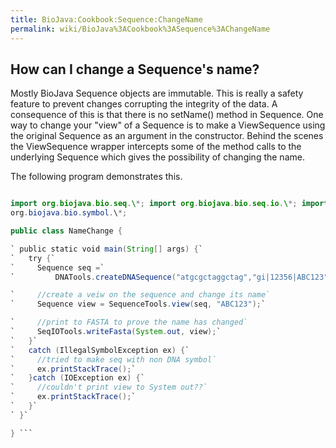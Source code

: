 ```yaml
---
title: BioJava:Cookbook:Sequence:ChangeName
permalink: wiki/BioJava%3ACookbook%3ASequence%3AChangeName
---
```


How can I change a Sequence's name?
-----------------------------------

Mostly BioJava Sequence objects are immutable. This is really a safety
feature to prevent changes corrupting the integrity of the data. A
consequence of this is that there is no setName() method in Sequence.
One way to change your "view" of a Sequence is to make a ViewSequence
using the original Sequence as an argument in the constructor. Behind
the scenes the ViewSequence wrapper intercepts some of the method calls
to the underlying Sequence which gives the possibility of changing the
name.

The following program demonstrates this.

```java import java.io.\*;

import org.biojava.bio.seq.\*; import org.biojava.bio.seq.io.\*; import
org.biojava.bio.symbol.\*;

public class NameChange {

` public static void main(String[] args) {`  
`   try {`  
`     Sequence seq =`  
`         DNATools.createDNASequence("atgcgctaggctag","gi|12356|ABC123");`

`     //create a veiw on the sequence and change its name`  
`     Sequence view = SequenceTools.view(seq, "ABC123");`

`     //print to FASTA to prove the name has changed`  
`     SeqIOTools.writeFasta(System.out, view);`  
`   }`  
`   catch (IllegalSymbolException ex) {`  
`     //tried to make seq with non DNA symbol`  
`     ex.printStackTrace();`  
`   }catch (IOException ex) {`  
`     //couldn't print view to System out??`  
`     ex.printStackTrace();`  
`   }`  
` }`

} ```
